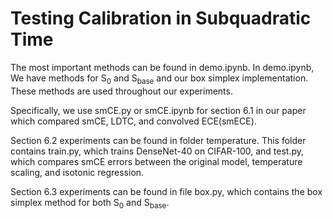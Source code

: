 # Testing Calibration in Subquadratic Time

The most important methods can be found in demo.ipynb. In demo.ipynb, We have methods for S<sub>0</sub> and S<sub>base</sub> and our box simplex implementation. These methods are used throughout our experiments.

Specifically, we use smCE.py or smCE.ipynb for section 6.1 in our paper which compared smCE, LDTC, and convolved ECE(smECE).

Section 6.2 experiments can be found in folder temperature. This folder contains train.py, which trains DenseNet-40 on CIFAR-100, and test.py, which compares smCE errors between the original model, temperature scaling, and isotonic regression.

Section 6.3 experiments can be found in file box.py, which contains the box simplex method for both S<sub>0</sub> and S<sub>base</sub>.
